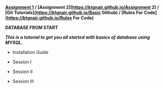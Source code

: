 **[Assignment 1](https://ktgnair.github.io/) / [Assignment 2](https://ktgnair.github.io/Assignment 2) / [Git Tutorials](https://ktgnair.github.io/Basic Github) / [Rules For Code](https://ktgnair.github.io/Rules For Code)**  

**DATABASE FROM START**  

_**This is a tutorial to get you all started with basics of database using MYSQL.**_  

* Installation Guide  

* Session I  

* Session II   

* Session III   
